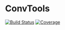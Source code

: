 # ConvTools

[![Build Status](https://github.com/subinbg/ConvTools.jl/actions/workflows/CI.yml/badge.svg?branch=main)](https://github.com/subinbg/ConvTools.jl/actions/workflows/CI.yml?query=branch%3Amain)
[![Coverage](https://codecov.io/gh/subinbg/ConvTools.jl/branch/main/graph/badge.svg)](https://codecov.io/gh/subinbg/ConvTools.jl)
